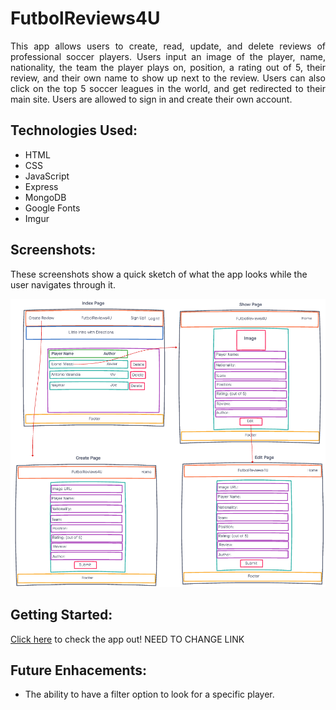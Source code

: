 # **FutbolReviews4U**
<div style="text-align: justify"> This app allows users to create, read, update, and delete reviews of professional soccer players. Users input an image of the player, name, nationality, the team the player plays on, position, a rating out of 5, their review, and their own name to show up next to the review. Users can also click on the top 5 soccer leagues in the world, and get redirected to their main site. Users are allowed to sign in and create their own account. </div>

## Technologies Used:
- HTML
- CSS
- JavaScript
- Express
- MongoDB
- Google Fonts
- Imgur

## Screenshots:
These screenshots show a quick sketch of what the app looks while the user navigates through it.

![FutbolReviews4U wireframe](images/WireFrame.png)

## Getting Started:
[Click here](https://pick-your-poison1.vercel.app/) to check the app out! NEED TO CHANGE LINK

## Future Enhacements:
- The ability to have a filter option to look for a specific player.